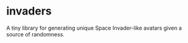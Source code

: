 # invaders

A tiny library for generating unique Space Invader-like avatars given a source
of randomness.
